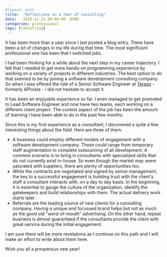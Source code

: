 ```yaml
---
#layout: post
title:  "Reflections on a Year of Consulting"
date:   2019-12-21 00:00:00 -0500
categories: professional
tags: [consulting]
---
```

It has been more than a year since I last posted a blog entry. There have been a lot of changes in my life during that time. The most significant professional one has been that I switched jobs.

I had been thinking for a while about the next step in my career trajectory. I felt that I needed to get more hands-on programming experience by working on a variety of projects in different industries. The best option to do that seemed to be by joining a software development consulting company. So when I was offered the role of a Senior Software Engineer at [Terazo](https://www.terazo.com) - formerly APIvista - I did not hesitate to accept it.

It has been an enjoyable experience so far. I even managed to get promoted to Lead Software Engineer and now have two teams, each working on a different client project. The coolest aspect of the job has been the amount of learning I have been able to do in the past few months.

Since this is my first experience as a consultant, I discovered a quite a few interesting things about the field. Here are three of them:
  * A business could employ different models of engagement with a software development company. These could range from temporary staff augmentation to complete outsourcing of all development. A common scenario is to bring in consultants with specialized skills that do not currently exist in-house. So even though the market may seem saturated with suppliers, there are plenty of opportunities too.
  * While the contracts are negotiated and signed by senior management, the key to a successful engagement is building trust with the client's staff a consultant interacts with, on a day to day basis. In the beginning, it is essential to gauge the culture of the organization, identify the gatekeepers and build relationships with them. The actual delivery work starts later.
  * Referrals are the leading source of new clients for a consulting company. Having a unique and focussed brand helps but not as much as the good old "word-of-mouth" advertising. On the other hand, repeat business is almost guaranteed if the consultants provide the client with great service during the initial engagement.
  
I am sure there will be more revelations as I continue on this path and I will make an effort to write about them here.

Wish you all a prosperous new year!